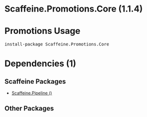 ﻿Scaffeine.Promotions.Core (1.1.4)
======
Promotions
Usage
======
<pre>install-package Scaffeine.Promotions.Core</pre>
Dependencies (1)
=====

Scaffeine Packages
------
* [Scaffeine.Pipeline ()](https://github.com/wcpro/Scaffeine/tree/master/src/Scaffeine.Pipeline)

Other Packages
------
